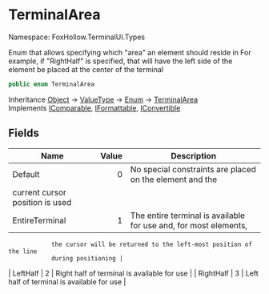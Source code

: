 # TerminalArea

Namespace: FoxHollow.TerminalUI.Types

Enum that allows specifying which "area" an element should reside in
 For example, if "RightHalf" is specified, that will have the left side
 of the element be placed at the center of the terminal

```csharp
public enum TerminalArea
```

Inheritance [Object](https://docs.microsoft.com/en-us/dotnet/api/system.object) → [ValueType](https://docs.microsoft.com/en-us/dotnet/api/system.valuetype) → [Enum](https://docs.microsoft.com/en-us/dotnet/api/system.enum) → [TerminalArea](./foxhollow.terminalui.types.terminalarea.md)<br>
Implements [IComparable](https://docs.microsoft.com/en-us/dotnet/api/system.icomparable), [IFormattable](https://docs.microsoft.com/en-us/dotnet/api/system.iformattable), [IConvertible](https://docs.microsoft.com/en-us/dotnet/api/system.iconvertible)

## Fields

| Name | Value | Description |
| --- | --: | --- |
| Default | 0 | No special constraints are placed on the element and the 
                current cursor position is used |
| EntireTerminal | 1 | The entire terminal is available for use and, for most elements,
                the cursor will be returned to the left-most position of the line
                during positioning |
| LeftHalf | 2 | Right half of terminal is available for use |
| RightHalf | 3 | Left half of terminal is available for use |
